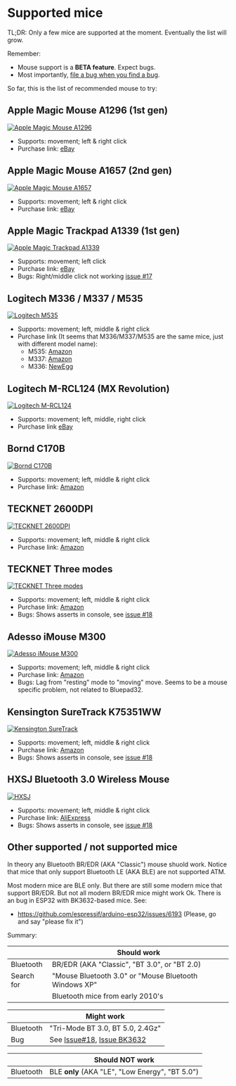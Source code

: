 # Supported mice

TL;DR: Only a few mice are supported at the moment. Eventually the list will grow.

Remember:
* Mouse support is a **BETA feature**. Expect bugs.
* Most importantly, [file a bug when you find a bug][file_bug].

So far, this is the list of recommended mouse to try:

[file_bug]: https://gitlab.com/ricardoquesada/bluepad32/-/issues

## Apple Magic Mouse A1296 (1st gen)

[![Apple Magic Mouse A1296][magic_mouse_a1296_photo]][magic_mouse_a1296_link]

* Supports: movement; left & right click
* Purchase link: [eBay][magic_mouse_a1296_link]

[magic_mouse_a1296_photo]: https://lh3.googleusercontent.com/pw/AM-JKLUDJzou9y7_78LP1E17L8C1gL6tHBfmfJ8NE3IzCfXAMwfEba3iYj01HaWyIg3ELUXu4mkGN2SM7rj7CjRiZiJnyRJxb4pHvH-oy-pC0X74k5qyz-v3-ywurhqYc-zQ3aHNToV_IU54SyH_i0valsPv6A=-no
[magic_mouse_a1296_link]: https://www.ebay.com/sch/i.html?_nkw=apple+magic+mouse+a1296

## Apple Magic Mouse A1657 (2nd gen)

[![Apple Magic Mouse A1657][magic_mouse_a1657_photo]][magic_mouse_a1657_link]

* Supports: movement; left & right click
* Purchase link: [eBay][magic_mouse_a1657_link]

[magic_mouse_a1657_photo]: https://lh3.googleusercontent.com/pw/AM-JKLUDJzou9y7_78LP1E17L8C1gL6tHBfmfJ8NE3IzCfXAMwfEba3iYj01HaWyIg3ELUXu4mkGN2SM7rj7CjRiZiJnyRJxb4pHvH-oy-pC0X74k5qyz-v3-ywurhqYc-zQ3aHNToV_IU54SyH_i0valsPv6A=-no
[magic_mouse_a1657_link]: https://www.ebay.com/sch/i.html?_nkw=apple+magic+mouse+a1657


## Apple Magic Trackpad A1339 (1st gen)

[![Apple Magic Trackpad A1339][magic_trackpad_a1339_photo]][magic_trackpad_a1339_link]

* Supports: movement; left click
* Purchase link: [eBay][magic_trackpad_a1339_link]
* Bugs: Right/middle click not working [issue #17][gitlab_issue_17]

[magic_trackpad_a1339_photo]: https://lh3.googleusercontent.com/pw/AM-JKLV-N1Imj77WsdXc-wPtlwxYubS6BAb_X5ipI-gpk2XagClmdcbGyvPddp5F9zy6bsH9Q0ICrEvrd6PdF7EzmsfejmbI7WAaeMBQqI69UIYId5Ehvw4vDAC8CAHsaFpz4veUsgs2_jnjyix2wTdA7PjgAA=-no?
[magic_trackpad_a1339_link]: https://www.ebay.com/sch/i.html?_nkw=apple+magic+trackpad+a1339
[gitlab_issue_17]: https://gitlab.com/ricardoquesada/bluepad32/-/issues/17

## Logitech M336 / M337 / M535

[![Logitech M535][logitech_m535_photo]][logitech_m535_link]

* Supports: movement; left, middle & right click
* Purchase link (It seems that M336/M337/M535 are the same mice, just with different model name):
  * M535: [Amazon][logitech_m535_link]
  * M337: [Amazon][logitech_m337_link]
  * M336: [NewEgg][logitech_m336_link]

[logitech_m535_link]: https://www.amazon.com/Logitech-M535-Bluetooth-Mouse-Wireless/dp/B0148NPJ3W
[logitech_m336_link]: https://www.newegg.com/logitech-m336/p/0TP-000C-00828
[logitech_m337_link]: https://www.amazon.com/910-004521-M337-BLUETOOTH-MOUSE-BLACK/dp/B017IW92J2
[logitech_m535_photo]: https://lh3.googleusercontent.com/pw/AM-JKLVraEYI1NNMrNSFopSAlgHXgYUvU7ibRshgS1KHSjQ494jArv0Wz8Z2dydepzQdwrVlOiwXGh2BBBC0llpfrJFSCf6NTlDl2gMgOYitbEtts3jVwHL2_p4hUmkx-HaBpXw_R6W99TSd3coqCFek20_EDA=-no


## Logitech M-RCL124 (MX Revolution)

[![Logitech M-RCL124][logitech_mrcl124_photo]][logitech_mrcl124_link]

* Supports: movement; left, middle, right click
* Purchase link [eBay][logitech_mrcl124_link]

[logitech_mrcl124_photo]:  https://lh3.googleusercontent.com/pw/AM-JKLXSw5S0ikLdFcm_iMFc2qokRs5HLgPce2RMYgrsXVL-Mr0_1mfZTB13g_IgjViHCYZww25ziYY0_4EsQNRHti70zgGucFDIv-TblZ4oTkDBz6SjZWy6tr-469AemriMdIDrs5kFWikiS0Y1m2gdAvHXSQ=-no
[logitech_mrcl124_link]: https://www.ebay.com/sch/i.html?_nkw=logitech+m-rcl124

## Bornd C170B

[![Bornd C170B][bornd_c170b_photo]][bornd_c170b_link]

* Supports: movement; left, middle & right click
* Purchase link: [Amazon][bornd_c170b_link]

[bornd_c170b_link]: https://www.amazon.com/Bornd-C170B-Bluetooth-wireless-BLACK/dp/B009FD55SU
[bornd_c170b_photo]: https://lh3.googleusercontent.com/pw/AM-JKLWhgr0VyJ2LoErHi3U8dzedoILDyguhDJfYb86K3izqETUGyxtSfheRpxw-yD_dbbdYzoeHUT5oU_45XBjBBWFFWh-CENKZ0Xf29PIfiPMCFiz3lSaCFQET1-c6SqL2T8hECmvEmlweFmbXbEo5HmTYNw=-no

## TECKNET 2600DPI

[![TECKNET 2600DPI][tecknet_2600dpi_photo]][tecknet_2600dpi_link]

* Supports: movement; left, middle & right click
* Purchase link: [Amazon][tecknet_2600dpi_link]

[tecknet_2600dpi_link]: https://www.amazon.com/dp/B01EFAGMRA
[tecknet_2600dpi_photo]: https://lh3.googleusercontent.com/pw/AM-JKLVFAtADCvTltimDJQWO0iXGf-RpVUQBx5LD1gJnVplYuCyjW3n-I-RTKGc-nWiYJGvGfFW2u_Uy4CCzdaxKjMhm2qebloiiniMXzn0IAUY_yPcPixwDwNoy-rwbd1tsArJqk1kyXM3GbP7gHFVBdzCXRg=-no

## TECKNET Three modes

[![TECKNET Three modes][tecknet_3_modes_photo]][tecknet_3_modes_link]

* Supports: movement; left, middle & right click
* Purchase link: [Amazon][tecknet_3_modes_link]
* Bugs: Shows asserts in console, see [issue #18][gitlab_issue_18]

[tecknet_3_modes_link]: https://www.amazon.com/Bluetooth-Wireless-TeckNet-Portable-Receiver/dp/B082V7PWD1
[tecknet_3_modes_photo]: https://lh3.googleusercontent.com/pw/AM-JKLUEjB21jUdr8ccRLgl0oLww3ZzvSC7mABc66MOlgQX6imK2AbMdS_JtpaPq1PdX67mE2mcxiahmIav1xzApRVM5scEjmRlB93aWw2nTiV5m_K5QH9djla4sVqqxpaW9gc9iMgd2SQdCXzWPnamTXi7usQ=-no

## Adesso iMouse M300

[![Adesso iMouse M300][adesso_imouse_m300_photo]][adesso_imouse_m300_link]

* Supports: movement; left, middle & right click
* Purchase link: [Amazon][adesso_imouse_m300_link]
* Bugs: Lag from "resting" mode to "moving" move. Seems to be a mouse specific problem, not related to Bluepad32.


[adesso_imouse_m300_photo]: https://lh3.googleusercontent.com/pw/AM-JKLX_jhwfDQIeBdwFqGBt8h9AlP6MpiInG2Yreox0ADkvUmYIFC8x3ftoIVr7_JFk4OolkA7x50WyUyhteh_4sImUiwX18dmiB1hoO7FSJzAgJtC1V9uNlOzKKvask6lzEMIuVzdnfTgUe-OoyhZRyXcfaA=-no
[adesso_imouse_m300_link]: https://www.amazon.com/dp/B00CIZXX8Q

## Kensington SureTrack K75351WW

[![Kensington SureTrack][kensington_suretrack_photo]][kensington_suretrack_link]

* Supports: movement; left, middle & right click
* Purchase link: [Amazon][kensington_suretrack_link]
* Bugs: Shows asserts in console, see [issue #18][gitlab_issue_18]

[kensington_suretrack_link]: https://www.amazon.com/dp/B088R3QL5W?psc=1&ref=ppx_yo2ov_dt_b_product_details
[kensington_suretrack_photo]: https://lh3.googleusercontent.com/pw/AM-JKLVQKPqA1sIIWtsEfz7THN9GJrmk4ja_jz0kVwPrtWQT0A-grBLBhPcU266aStoeezmxfa5sDr4kqqPSRanwipiDn-NFpQGHnIdHDx_GdpAvI88LCOzYV0tBHRPxh0DfU3vH_cPF1J4FEZaSRwlUalhUng=-no

## HXSJ	Bluetooth 3.0 Wireless Mouse

[![HXSJ][hxsj_photo]][hxsj_link]

* Supports: movement; left, middle & right click
* Purchase link: [AliExpress][hxsj_link]
* Bugs: Shows asserts in console, see [issue #18][gitlab_issue_18]

[hxsj_link]: https://www.aliexpress.com/item/2251832655917599.html?spm=a2g0o.order_list.0.0.51181802sRakLf&gatewayAdapt=4itemAdapt
[hxsj_photo]: https://lh3.googleusercontent.com/pw/AM-JKLWFE3NScoHsri7JIS2u6YkE1PK3r6QGXyzPrZQnTDemXwKHrzHlblqdxpG5ooUx-v3KUWeBj08TGNyYGPc_pMim87eJsBN1FcO-oQGSYdEKeac3WSrk-UKAnw_yygMVVfFE5aXiKC6HiB5TcJ58940YQQ=-no

## Other supported / not supported mice

In theory any Bluetooth BR/EDR (AKA "Classic") mouse shuold work. Notice that mice that only support Bluetooth LE (AKA BLE) are not supported ATM.

Most modern mice are BLE only. But there are still some modern mice that support BR/EDR.
But not all modern BR/EDR mice might work Ok. There is an bug in ESP32 with BK3632-based mice. See:

* https://github.com/espressif/arduino-esp32/issues/6193 (Please, go and say "please fix it")

Summary:

|            | Should work                                           |
| ---------- | ----------------------------------------------------- |
| Bluetooth  | BR/EDR (AKA "Classic", "BT 3.0", or "BT 2.0)          |
| Search for | "Mouse Bluetooth 3.0" or "Mouse Bluetooth Windows XP" |
|            | Bluetooth mice from early 2010's                      |

|           | Might work                                                  |
| --------- | ----------------------------------------------------------- |
| Bluetooth | "Tri-Mode BT 3.0, BT 5.0, 2.4Gz"                            |
| Bug       | See [Issue#18][gitlab_issue_18], [Issue BK3632][bk3632_bug] |

|           | Should NOT work                                                |
| --------- | -------------------------------------------------------------- |
| Bluetooth | BLE **only** (AKA "LE", "Low Energy",  "BT 5.0")               |


[bk3632_bug]: https://github.com/espressif/arduino-esp32/issues/6193
[gitlab_issue_18]: https://gitlab.com/ricardoquesada/bluepad32/-/issues/18



